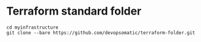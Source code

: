 # Terraform standard folder

    cd myinfrastructure
    git clone --bare https://github.com/devopsomatic/terraform-folder.git

# 

